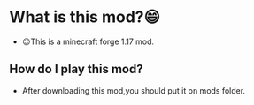 # What is this mod?:smile:
- :wink:This is a minecraft forge 1.17 mod.
## How do I play this mod?
- After downloading this mod,you should put it on mods folder.
